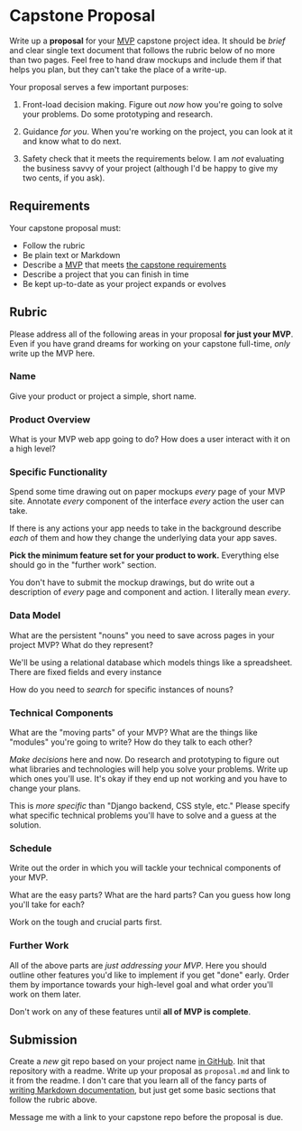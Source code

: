 # Capstone Proposal

Write up a **proposal** for your [MVP](/notes/capstone-mvp.md) capstone project idea.
It should be _brief_ and clear single text document that follows the rubric below of no more than two pages.
Feel free to hand draw mockups and include them if that helps you plan, but they can't take the place of a write-up.

Your proposal serves a few important purposes:

1.  Front-load decision making.
    Figure out _now_ how you're going to solve your problems.
    Do some prototyping and research.

1.  Guidance _for you_.
    When you're working on the project, you can look at it and know what to do next.

1.  Safety check that it meets the requirements below.
    I am _not_ evaluating the business savvy of your project (although I'd be happy to give my two cents, if you ask).

## Requirements

Your capstone proposal must:

* Follow the rubric
* Be plain text or Markdown
* Describe a [MVP](/notes/capstone-mvp.md) that meets [the capstone requirements](/notes/capstone-intro.md#requirements)
* Describe a project that you can finish in time
* Be kept up-to-date as your project expands or evolves

## Rubric

Please address all of the following areas in your proposal **for just your MVP**.
Even if you have grand dreams for working on your capstone full-time, _only_ write up the MVP here.

### Name

Give your product or project a simple, short name.

### Product Overview

What is your MVP web app going to do?
How does a user interact with it on a high level?

### Specific Functionality

Spend some time drawing out on paper mockups _every_ page of your MVP site.
Annotate _every_ component of the interface _every_ action the user can take.

If there is any actions your app needs to take in the background describe _each_ of them and how they change the underlying data your app saves.

**Pick the minimum feature set for your product to work.**
Everything else should go in the "further work" section.

You don't have to submit the mockup drawings, but do write out a description of _every_ page and component and action.
I literally mean _every_.

### Data Model

What are the persistent "nouns" you need to save across pages in your project MVP?
What do they represent?

We'll be using a relational database which models things like a spreadsheet.
There are fixed fields and every instance

How do you need to _search_ for specific instances of nouns?

### Technical Components

What are the "moving parts" of your MVP?
What are the things like "modules" you're going to write?
How do they talk to each other?

_Make decisions_ here and now.
Do research and prototyping to figure out what libraries and technologies will help you solve your problems.
Write up which ones you'll use.
It's okay if they end up not working and you have to change your plans.

This is _more specific_ than "Django backend, CSS style, etc."
Please specify what specific technical problems you'll have to solve and a guess at the solution.

### Schedule

Write out the order in which you will tackle your technical components of your MVP.

What are the easy parts?
What are the hard parts?
Can you guess how long you'll take for each?

Work on the tough and crucial parts first.

### Further Work

All of the above parts are _just addressing your MVP_.
Here you should outline other features you'd like to implement if you get "done" early.
Order them by importance towards your high-level goal and what order you'll work on them later.

Don't work on any of these features until **all of MVP is complete**.

## Submission

Create a _new_ git repo based on your project name [in GitHub](https://github.com/new).
Init that repository with a readme.
Write up your proposal as `proposal.md` and link to it from the readme.
I don't care that you learn all of the fancy parts of [writing Markdown documentation](https://help.github.com/articles/basic-writing-and-formatting-syntax/), but just get some basic sections that follow the rubric above.

Message me with a link to your capstone repo before the proposal is due.

